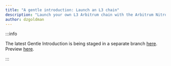 ```yaml
---
title: "A gentle introduction: Launch an L3 chain"
description: "Launch your own L3 Arbitrum chain with the Arbitrum Nitro codebase's new license. Settle to Arbitrum's L2 chains via bridge contracts on the underlying L2 chain (One or Nova). No need for permission from the Arbitrum DAO or Offchain Labs to create your L3. Modify the Nitro codebase freely for your L3. Stay tuned for more information."
author: dzgoldman
---
```


:::info

The latest Gentle Introduction is being staged in a separate branch [here](https://github.com/OffchainLabs/arbitrum-docs/pull/318). Preview [here](https://nitro-docs-git-orbit-docs-vnext-gentle-intro-offchain-labs.vercel.app/launch-l3-chain/orbit-gentle-introduction).

:::